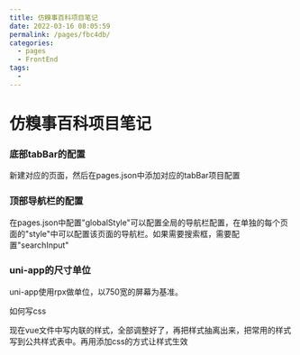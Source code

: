 ```yaml
---
title: 仿糗事百科项目笔记
date: 2022-03-16 08:05:59
permalink: /pages/fbc4db/
categories:
  - pages
  - FrontEnd
tags:
  - 
---
```

# 仿糗事百科项目笔记
### 底部tabBar的配置

新建对应的页面，然后在pages.json中添加对应的tabBar项目配置

### 顶部导航栏的配置

在pages.json中配置"globalStyle"可以配置全局的导航栏配置，在单独的每个页面的"style"中可以配置该页面的导航栏。如果需要搜索框，需要配置"searchInput"

### uni-app的尺寸单位

uni-app使用rpx做单位，以750宽的屏幕为基准。



如何写css

现在vue文件中写内联的样式，全部调整好了，再把样式抽离出来，把常用的样式写到公共样式表中。再用添加css的方式让样式生效

